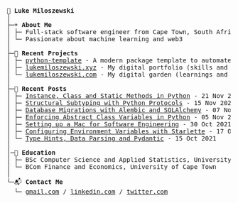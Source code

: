 <pre>
💾 <b>Luke Miloszewski</b>
│
├─☀️ <b>About Me</b>
│ ├─ Full-stack software engineer from Cape Town, South Africa
│ └─ Passionate about machine learning and web3
│
├─🎸 <b>Recent Projects</b>
│ ├─ <a href="https://github.com/lukemiloszewski/python-template">python-template</a> - A modern package template to automate python development
│ ├─ <a href="https://www.lukemiloszewski.xyz">lukemiloszewski.xyz</a> - My digital portfolio (skills and experience)
│ └─ <a href="https://www.lukemiloszewski.com">lukemiloszewski.com</a> - My digital garden (learnings and thoughts)
│
├─📝 <b>Recent Posts</b>
│ ├─ <a href="https://www.lukemiloszewski.com/blog/instance-class-static-methods">Instance, Class and Static Methods in Python</a> - 21 Nov 2021
│ ├─ <a href="https://www.lukemiloszewski.com/blog/python-protocols">Structural Subtyping with Python Protocols</a> - 15 Nov 2021
│ ├─ <a href="https://www.lukemiloszewski.com/blog/database-migrations-with-alembic">Database Migrations with Alembic and SQLAlchemy</a> - 07 Nov 2021
│ ├─ <a href="https://www.lukemiloszewski.com/blog/abstract-class-variables">Enforcing Abstract Class Variables in Python</a> - 05 Nov 2021
│ ├─ <a href="https://www.lukemiloszewski.com/blog/setting-up-a-macbook">Setting up a Mac for Software Engineering</a> - 30 Oct 2021
│ ├─ <a href="https://www.lukemiloszewski.com/blog/starlette-env-configuration">Configuring Environment Variables with Starlette</a> - 17 Oct 2021
│ └─ <a href="https://www.lukemiloszewski.com/blog/pydantic-data-validation">Type Hints, Data Parsing and Pydantic</a> - 15 Oct 2021
│
│─🍎 <b>Education</b>  
│ ├─ BSc Computer Science and Applied Statistics, University of Cape Town
│ └─ BCom Finance and Economics, University of Cape Town
│
└─📬 <b>Contact Me</b>  
  └─ <a href="mailto:lukemiloszewski@gmail.com">gmail.com</a> / <a href="https://linkedin.com/in/lukemiloszewski">linkedin.com</a> / <a href="https://twitter.com/lukemiloszewski">twitter.com</a>
</pre>

